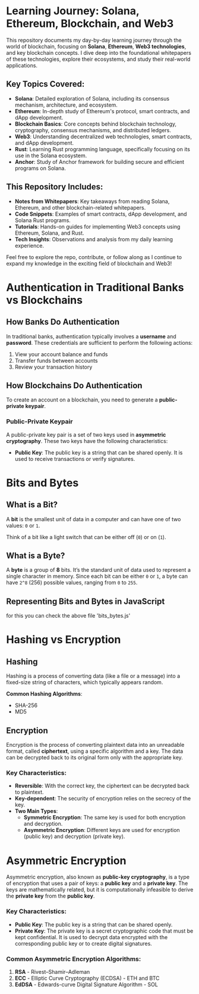 # Learning Journey: Solana, Ethereum, Blockchain, and Web3

This repository documents my day-by-day learning journey through the world of blockchain, focusing on **Solana**, **Ethereum**, **Web3 technologies**, and key blockchain concepts. I dive deep into the foundational whitepapers of these technologies, explore their ecosystems, and study their real-world applications.

## Key Topics Covered:

- **Solana**: Detailed exploration of Solana, including its consensus mechanism, architecture, and ecosystem.
- **Ethereum**: In-depth study of Ethereum's protocol, smart contracts, and dApp development.
- **Blockchain Basics**: Core concepts behind blockchain technology, cryptography, consensus mechanisms, and distributed ledgers.
- **Web3**: Understanding decentralized web technologies, smart contracts, and dApp development.
- **Rust**: Learning Rust programming language, specifically focusing on its use in the Solana ecosystem.
- **Anchor**: Study of Anchor framework for building secure and efficient programs on Solana.

## This Repository Includes:

- **Notes from Whitepapers**: Key takeaways from reading Solana, Ethereum, and other blockchain-related whitepapers.
- **Code Snippets**: Examples of smart contracts, dApp development, and Solana Rust programs.
- **Tutorials**: Hands-on guides for implementing Web3 concepts using Ethereum, Solana, and Rust.
- **Tech Insights**: Observations and analysis from my daily learning experience.

Feel free to explore the repo, contribute, or follow along as I continue to expand my knowledge in the exciting field of blockchain and Web3!



# Authentication in Traditional Banks vs Blockchains

## How Banks Do Authentication

In traditional banks, authentication typically involves a **username** and **password**. These credentials are sufficient to perform the following actions:

1. View your account balance and funds
2. Transfer funds between accounts
3. Review your transaction history

## How Blockchains Do Authentication

To create an account on a blockchain, you need to generate a **public-private keypair**.

### Public-Private Keypair

A public-private key pair is a set of two keys used in **asymmetric cryptography**. These two keys have the following characteristics:

- **Public Key**: The public key is a string that can be shared openly. It is used to receive transactions or verify signatures.
# Bits and Bytes

## What is a Bit?

A **bit** is the smallest unit of data in a computer and can have one of two values: `0` or `1`.

Think of a bit like a light switch that can be either off (`0`) or on (`1`).

## What is a Byte?

A **byte** is a group of **8** bits. It’s the standard unit of data used to represent a single character in memory. Since each bit can be either `0` or `1`, a byte can have `2^8` (256) possible values, ranging from `0` to `255`.

## Representing Bits and Bytes in JavaScript
for this you can check the above file 'bits_bytes.js'


# Hashing vs Encryption

## Hashing

Hashing is a process of converting data (like a file or a message) into a fixed-size string of characters, which typically appears random.

**Common Hashing Algorithms**: 
- SHA-256
- MD5

## Encryption

Encryption is the process of converting plaintext data into an unreadable format, called **ciphertext**, using a specific algorithm and a key. The data can be decrypted back to its original form only with the appropriate key.

### Key Characteristics:
- **Reversible**: With the correct key, the ciphertext can be decrypted back to plaintext.
- **Key-dependent**: The security of encryption relies on the secrecy of the key.
- **Two Main Types**:
    - **Symmetric Encryption**: The same key is used for both encryption and decryption.
    - **Asymmetric Encryption**: Different keys are used for encryption (public key) and decryption (private key).

# Asymmetric Encryption

Asymmetric encryption, also known as **public-key cryptography**, is a type of encryption that uses a pair of keys: a **public key** and a **private key**. The keys are mathematically related, but it is computationally infeasible to derive the **private key** from the **public key**.

### Key Characteristics:

- **Public Key**: The public key is a string that can be shared openly.
- **Private Key**: The private key is a secret cryptographic code that must be kept confidential. It is used to decrypt data encrypted with the corresponding public key or to create digital signatures.

### Common Asymmetric Encryption Algorithms:

1. **RSA** - Rivest–Shamir–Adleman
2. **ECC** - Elliptic Curve Cryptography (ECDSA) - ETH and BTC
3. **EdDSA** - Edwards-curve Digital Signature Algorithm - SOL
